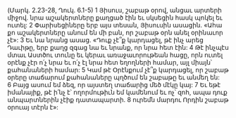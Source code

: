 (Մարկ. 2.23-28, Ղուկ. 6.1-5)
1 Յիսուս, շաբաթ օրով, անցաւ արտերի միջով. նրա աշակերտները քաղցած էին եւ սկսեցին հասկ պոկել եւ ուտել: 2 Փարիսեցիները երբ այս տեսան, Յիսուսին ասացին. «Ահա քո աշակերտները անում են մի բան, որ շաբաթ օրն անել օրինաւոր չէ»: 3 Եւ նա նրանց ասաց. «Դուք չէ՞ք կարդացել, թէ ինչ արեց Դաւիթը, երբ քաղց զգաց նա եւ նրանք, որ նրա հետ էին: 4 Թէ ինչպէս մտաւ Աստծու տունը եւ կերաւ առաջաւորութեան հացը, որն ուտել օրէնք չէր ո՛չ նրա եւ ո՛չ էլ նրա հետ եղողների համար, այլ միայն՝ քահանաների համար: 5 Կամ թէ Օրէնքում չէ՞ք կարդացել, որ շաբաթ օրերը տաճարում քահանաները պղծում են շաբաթը եւ անմեղ են: 6 Բայց ասում եմ ձեզ, որ այստեղ տաճարից մեծ մէկը կայ: 7 Եւ եթէ իմանայիք, թէ ի՛նչ է՝ ողորմութիւն եմ կամենում եւ ոչ՝ զոհ, ապա դուք անպարտներին չէիք դատապարտի. 8 ուրեմն մարդու Որդին շաբաթ օրուայ տէրն է»:
